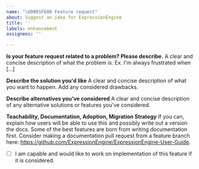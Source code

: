 ```yaml
---
name: "\U0001F680 Feature request"
about: Suggest an idea for ExpressionEngine
title: ''
labels: enhancement
assignees: ''

---
```


**Is your feature request related to a problem? Please describe.**
A clear and concise description of what the problem is. Ex. I'm always frustrated when [...]

**Describe the solution you'd like**
A clear and concise description of what you want to happen. Add any considered drawbacks.

**Describe alternatives you've considered**
A clear and concise description of any alternative solutions or features you've considered.

**Teachability, Documentation, Adoption, Migration Strategy**
If you can, explain how users will be able to use this and possibly write out a version the docs. Some of the best features are born from writing documentation first. Consider making a documentation pull request from a feature branch here: https://github.com/ExpressionEngine/ExpressionEngine-User-Guide.

- [ ] I am capable and would like to work on implementation of this feature if it is considered.
